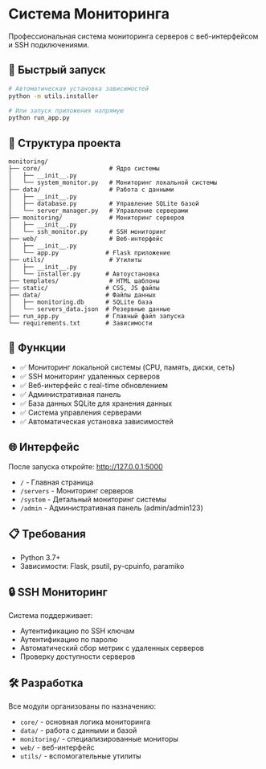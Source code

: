 # Система Мониторинга

Профессиональная система мониторинга серверов с веб-интерфейсом и SSH подключениями.

## 🚀 Быстрый запуск

```bash
# Автоматическая установка зависимостей
python -m utils.installer

# Или запуск приложения напрямую
python run_app.py
```

## 📁 Структура проекта

```
monitoring/
├── core/                   # Ядро системы
│   ├── __init__.py
│   └── system_monitor.py   # Мониторинг локальной системы
├── data/                   # Работа с данными
│   ├── __init__.py
│   ├── database.py         # Управление SQLite базой
│   └── server_manager.py   # Управление серверами
├── monitoring/             # Мониторинг серверов
│   ├── __init__.py
│   └── ssh_monitor.py      # SSH мониторинг
├── web/                    # Веб-интерфейс
│   ├── __init__.py
│   └── app.py             # Flask приложение
├── utils/                  # Утилиты
│   ├── __init__.py
│   └── installer.py       # Автоустановка
├── templates/              # HTML шаблоны
├── static/                # CSS, JS файлы
├── data/                  # Файлы данных
│   ├── monitoring.db      # SQLite база
│   └── servers_data.json  # Резервные данные
├── run_app.py             # Главный файл запуска
└── requirements.txt       # Зависимости
```

## 🔧 Функции

- ✅ Мониторинг локальной системы (CPU, память, диски, сеть)
- ✅ SSH мониторинг удаленных серверов
- ✅ Веб-интерфейс с real-time обновлением
- ✅ Административная панель
- ✅ База данных SQLite для хранения данных
- ✅ Система управления серверами
- ✅ Автоматическая установка зависимостей

## 🌐 Интерфейс

После запуска откройте: http://127.0.0.1:5000

- `/` - Главная страница
- `/servers` - Мониторинг серверов
- `/system` - Детальный мониторинг системы
- `/admin` - Административная панель (admin/admin123)

## 📋 Требования

- Python 3.7+
- Зависимости: Flask, psutil, py-cpuinfo, paramiko

## 🔒 SSH Мониторинг

Система поддерживает:
- Аутентификацию по SSH ключам
- Аутентификацию по паролю
- Автоматический сбор метрик с удаленных серверов
- Проверку доступности серверов

## 🛠️ Разработка

Все модули организованы по назначению:
- `core/` - основная логика мониторинга
- `data/` - работа с данными и базой
- `monitoring/` - специализированные мониторы
- `web/` - веб-интерфейс
- `utils/` - вспомогательные утилиты
